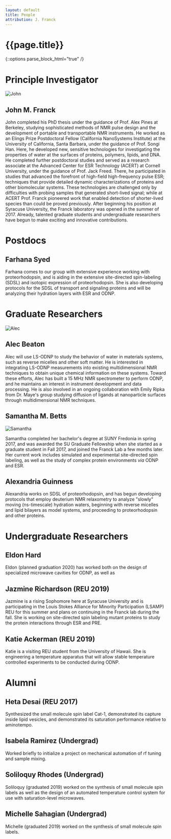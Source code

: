 ```yaml
---
layout: default
title: People
attribution: J. Franck
---
```

# {{page.title}}

{::options parse_block_html="true" /}
# Principle Investigator

<div class="mugshot">

![John](assets/JFgreytie_nobg.png)

## John M. Franck

John completed his PhD thesis under the guidance of
Prof. Alex Pines at Berkeley, studying sophisticated
methods of NMR pulse design and the development of
portable and transportable NMR instruments.
He worked as an Elings Prize Postdoctoral Fellow
(California NanoSystems Institute)
at the University of California, Santa Barbara,
under the guidance of Prof. Songi Han.
Here, he developed new, sensitive technologies for investigating
the properties of water at the surfaces of proteins,
polymers, lipids, and DNA.
He completed further postdoctoral studies and served as a
research associate at the Advanced Center for ESR
Technology (ACERT) at Cornell University,
under the guidance of Prof. Jack Freed.
There, he participated in studies that advanced the
forefront of high-field high-frequency pulse ESR;
techniques that provide detailed dynamic
characterizations of proteins and other biomolecular
systems.
These technologies are challenged only by difficulties
with probing samples that generated short-lived signal;
while at ACERT Prof. Franck pioneered
work that enabled detection of shorter-lived species than could
be proved previously.
After beginning his position at Syracuse University,
the Franck laboratory was opened in the summer of 2017.
Already, talented graduate students and undergraduate
researchers have begun to make exciting and innovative contributions.

<!-- click to continue is here: https://stackoverflow.com/questions/28334540/truncate-text-in-html-with-link-to-show-more-less-and-keep-elements-inside-->

</div>

# Postdocs

## Farhana Syed

Farhana comes to our group with extensive experience
working with proteorhodopsin,
and is aiding in the extensive site-directed
spin-labeling (SDSL) and isotopic expression of
proteorhodopsin.
She is also developing protocols for the SDSL of
transport and signaling proteins and will be analyzing
their hydration layers with ESR and ODNP.

# Graduate Researchers

<div class="mugshot">

![Alec](assets/AB_nobg_cropped.png)

## Alec Beaton

Alec will use LS-ODNP to study the behavior of
water in materials systems, such as reverse
micelles and other soft matter. He is interested
in integrating LS-ODNP measurements into
existing multidimensional NMR techniques to
obtain unique chemical information on these
systems. Toward these efforts, Alec has built a
15 MHz NMR spectrometer to perform ODNP, and he
maintains an interest in instrument development
and data processing. He is also involved in an
ongoing collaboration with Emily Ripka from Dr.
Maye's group studying diffusion of ligands at
nanoparticle surfaces through multidimensional
NMR techniques.
 

</div>

<div class="mugshot">

## Samantha M. Betts

![Samantha](assets/SMBetts_Image.png)

Samantha completed her bachelor's degree at SUNY
Fredonia in spring 2017,
and was awarded the SU
Graduate Fellowship when she started as
a graduate student in Fall 2017,
and joined the Franck Lab a few months later.
Her current work includes simulated and experimental site-directed
spin labeling, as well as the
study of complex protein
environments *via* ODNP and ESR.

</div>

## Alexandria Guinness

Alexandria works on SDSL of proteorhodopsin,
and has begun developing protocols that employ
deuterium NMR relaxometry to analyze
"slowly" moving (ns-timescale) hydration waters,
beginning with reverse micelles and lipid bilayers as
model systems, and proceeding to proteorhodopsin and
other proteins.

# Undergraduate Researchers

## Eldon Hard

Eldon (planned graduation 2020) has worked both on the
design of specialized microwave cavities for ODNP, as
well as 

## Jazmine Richardson (REU 2019)
Jazmine is a rising Sophomore here at Syracuse University 
and is participating in the Louis Stokes Alliance for Minority
Participation (LSAMP) REU for this summer and plans on continuing 
in the Franck lab during the fall. She is working on site-directed 
spin labeling mutant proteins to study the protein interactions 
through ESR and PRE.

## Katie Ackerman (REU 2019)

Katie is a visiting REU student from the University of
Hawaii. She is engineering a temperature apparatus that
will allow stable temperature controlled experiments to
be conducted during ODNP.

# Alumni

## Heta Desai (REU 2017)

Synthesized the small molecule spin label Cat-1,
demonstrated its capture inside lipid vesicles, and
demonstrated its saturation performance relative to
aminotempo.

## Isabela Ramirez (Undergrad)

Worked briefly to initialize a project on mechanical
automation of rf tuning and sample mixing.

## Soliloquy Rhodes (Undergrad)

Soliloquy (graduated 2019) worked on the synthesis of
small molecule spin labels as well as the design of an
automated temperature control system for use with
saturation-level microwaves.

## Michelle Sahagian (Undergrad)

Michelle (graduated 2019) worked on the synthesis of
small molecule spin labels.
